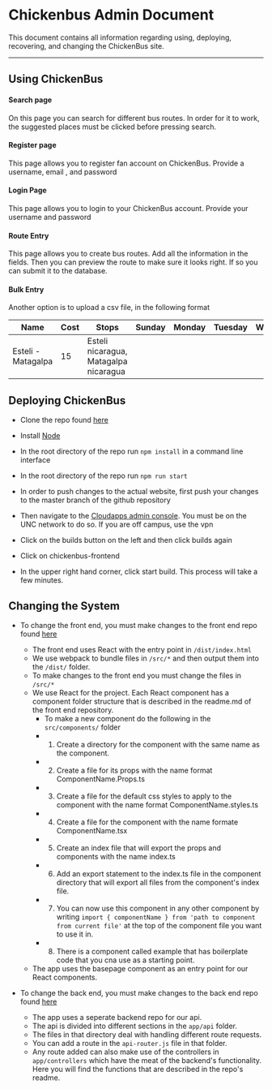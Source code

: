 Chickenbus Admin Document
===================


This document contains all information regarding using, deploying, recovering, and changing the ChickenBus site.

----------


Using ChickenBus
-------------

####  Search page

On this page you can search for different bus routes. In order for it to work, the suggested places must be clicked before pressing search.

####  Register page

This page allows you to register fan account on ChickenBus. Provide a username, email , and password

####  Login Page
This page allows you to login to your ChickenBus account. Provide your username and password

#### Route Entry

This page allows you to create bus routes. Add all the information in the fields. Then you can preview the route to make sure it looks right. If so you can submit it to the database.

#### Bulk Entry
Another option is to upload a csv file, in the following format

|Name	|Cost	|Stops	|Sunday	|Monday	|Tuesday	|Wednesday	|Thursday	|Friday	|Saturday	|Duration	|Notes|
| ------- | --- | ------------------ | -----| -----| -----| -----| -----| -----| -----| -----| -----|
|Esteli - Matagalpa	|15	|Esteli nicaragua, Matagalpa nicaragua		|	| | | | | | | 23| notes|


Deploying ChickenBus
-------------
- Clone the repo found [here](https://github.com/KyleMartin95/ChickenBus-Frontend)
- Install [Node](https://nodejs.org/en/)
- In the root directory of the repo run `npm install` in a command line interface
- In the root directory of the repo run `npm run start`

- In order to push changes to the actual website, first push your changes to the master branch of the github repository
- Then navigate to the [Cloudapps admin console](https://console.cloudapps.unc.edu/console/project/einsler/overview). You must be on the UNC network to do so. If you are off campus, use the vpn
- Click on the builds button on the left and then click builds again
- Click on chickenbus-frontend
- In the upper right hand corner, click start build. This process will take a few minutes.



Changing the System
-------------
- To change the front end, you must make changes to the front end repo found [here](https://github.com/KyleMartin95/ChickenBus-Frontend)
    - The front end uses React with the entry point in `/dist/index.html`
    - We use webpack to bundle files in `/src/*` and then output them into the `/dist/` folder.
    - To make changes to the front end you must change the files in `/src/*`
    - We use React for the project. Each React component has a component folder structure that is described in the readme.md of the front end repository. 
        - To make a new component do the following in the `src/components/` folder
        - 1. Create a directory for the component with the same name as the component.
        - 2. Create a file for its props with the name format ComponentName.Props.ts
        - 3. Create a file for the default css styles to apply to the component with the name format ComponentName.styles.ts
        - 4. Create a file for the component with the name formate ComponentName.tsx
        - 5. Create an index file that will export the props and components with the name index.ts
        - 6. Add an export statement to the index.ts file in the component directory that will export all files from the component's index file.
        - 7. You can now use this component in any other component by writing `import { componentName } from 'path to component from current file'` at the top of the component file you want to use it in.
        - 8. There is a component called example that has boilerplate code that you cna use as a starting point.
    - The app uses the basepage component as an entry point for our React components.

- To change the back end, you must make changes to the back end repo found [here](https://github.com/KyleMartin95/ChickenBus-Frontend)
    - The app uses a seperate backend repo for our api.
    - The api is divided into different sections in the `app/api` folder.
    - The files in that directory deal with handling different route requests.
    - You can add a route in the `api-router.js` file in that folder.
    - Any route added can also make use of the controllers in `app/controllers` which have the meat of the backend's functionality. Here you will find the functions that are described in the repo's readme.
